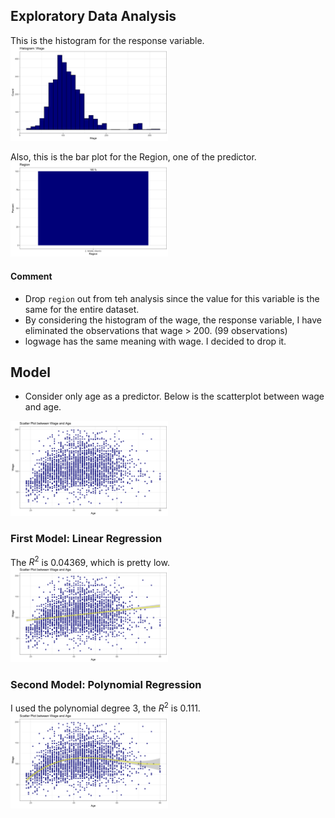 ## Exploratory Data Analysis
This is the histogram for the response variable.  
<img src="./wage.png" height="50%" width="50%">  

Also, this is the bar plot for the Region, one of the predictor.  
<img src="./region.png" height="50%" width="50%">  

#### Comment
 - Drop `region` out from teh analysis since the value for this variable is the same for the entire dataset.  
 - By considering the histogram of the wage, the response variable, I have eliminated the observations that wage > 200. (99 observations)  
- logwage has the same meaning with wage. I decided to drop it.  

## Model
-  Consider only age as a predictor.  Below is the scatterplot between wage and age.  
<img src="./wageage.png" height="50%" width="50%">  

### First Model: Linear Regression
The $R^2$ is 0.04369, which is pretty low.  
<img src="./wageage1.png" height="50%" width="50%">  

### Second Model: Polynomial Regression
I used the polynomial degree 3, the $R^2$ is 0.111.  
<img src="./wageage2.png" height="50%" width="50%">  
